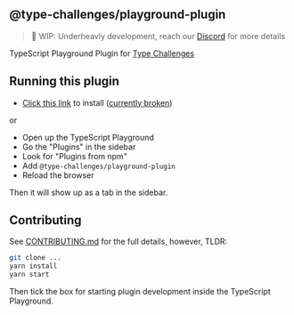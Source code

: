 ## @type-challenges/playground-plugin

> 🚧 WIP: Underheavly development, reach our [Discord](https://discord.gg/YtQu3QZu) for more details

TypeScript Playground Plugin for [Type Challenges](https://github.com/type-challenges/type-challenges)

## Running this plugin

- [Click this link](https://www.staging-typescript.org/play?install-plugin=@type-challenges/playground-plugin) to install ([currently broken](https://github.com/microsoft/TypeScript-Website/issues/1313))

or

- Open up the TypeScript Playground
- Go the "Plugins" in the sidebar
- Look for "Plugins from npm"
- Add `@type-challenges/playground-plugin`
- Reload the browser

Then it will show up as a tab in the sidebar.

## Contributing

See [CONTRIBUTING.md](./CONTRIBUTING.md) for the full details, however, TLDR:

```sh
git clone ...
yarn install
yarn start
```

Then tick the box for starting plugin development inside the TypeScript Playground.
